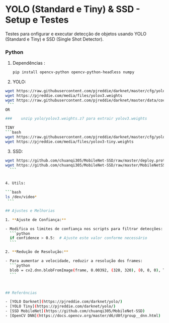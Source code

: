 # YOLO (Standard e Tiny) & SSD - Setup e Testes

Testes para onfigurar e executar  detecção de objetos usando YOLO (Standard e Tiny) e SSD (Single Shot Detector).





### Python

1. Dependências :

   ```bash
   pip install opencv-python opencv-python-headless numpy

   ```

2.   YOLO:

   ```bash
   wget https://raw.githubusercontent.com/pjreddie/darknet/master/cfg/yolov3.cfg
   wget https://pjreddie.com/media/files/yolov3.weights
   wget https://raw.githubusercontent.com/pjreddie/darknet/master/data/coco.names
    ```
   OR
   
   ###    unzip yolo/yolov3.weights.z7 para extrair yolov3.weights

   TINY
   ```bash
   wget https://raw.githubusercontent.com/pjreddie/darknet/master/cfg/yolov3-tiny.cfg
   wget https://pjreddie.com/media/files/yolov3-tiny.weights
   ```

3.   SSD:

   ```bash
   wget https://github.com/chuanqi305/MobileNet-SSD/raw/master/deploy.prototxt -O MobileNetSSD_deploy.prototxt
   wget https://github.com/chuanqi305/MobileNet-SSD/raw/master/MobileNetSSD_deploy.caffemodel
     ```


4. Utils:

   ```bash
   ls /dev/video*
    ```

## Ajustes e Melhorias

1. **Ajuste de Confiança:**

   - Modifica os limites de confiança nos scripts para filtrar detecções:
     ```python
     if confidence > 0.5:  # Ajuste este valor conforme necessário
     ```

2. **Redução de Resolução:**

   - Para aumentar a velocidade, reduzir a resolução dos frames:
     ```python
     blob = cv2.dnn.blobFromImage(frame, 0.00392, (320, 320), (0, 0, 0), True, crop=False)
     ```



## Referências

- [YOLO Darknet](https://pjreddie.com/darknet/yolo/)
- [YOLO Tiny](https://pjreddie.com/darknet/yolo/)
- [SSD MobileNet](https://github.com/chuanqi305/MobileNet-SSD)
- [OpenCV DNN](https://docs.opencv.org/master/d6/d0f/group__dnn.html)






